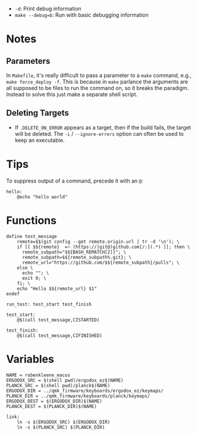 - `-d`: Print debug information
- `make --debug=b`: Run with basic debugging information

# Notes

## Parameters

In `Makefile`, it's really difficult to pass a parameter to a `make` command, e.g., `make force_deploy -f`. This is because in `make` parlance the arguments are all supposed to be files to run the command on, so it breaks the paradigm. Instead to solve this just make a separate shell script.

## Deleting Targets

- If `.DELETE_ON_ERROR` appears as a target, then if the build fails, the target will be deleted. The `-i` / `--ignore-errors` option can often be used to keep an executable.

# Tips

To suppress output of a command, precede it with an `@`:

    hello:
        @echo "hello world"

# Functions

    define test_message
        remote=$$(git config --get remote.origin.url | tr -d '\n'); \
        if [[ $${remote}  =~ (https://|git@)github.com[/:](.*) ]]; then \
          remote_subpath="$${BASH_REMATCH[2]}"; \
          remote_subpath=$${remote_subpath%.git}; \
          remote_url="https://github.com/$${remote_subpath}/pulls"; \
        else \
          echo ""; \
          exit 0; \
        fi; \
        echo "Hello $${remote_url} $1"
    endef

    run_test: test_start test_finish

    test_start:
        @$(call test_message,CISTARTED)

    test_finish:
        @$(call test_message,CIFINISHED)

# Variables

    NAME = robenkleene_macos
    ERGODOX_SRC = $(shell pwd)/ergodox_ez$(NAME)
    PLANCK_SRC = $(shell pwd)/planck$(NAME)
    ERGODOX_DIR = ../qmk_firmware/keyboards/ergodox_ez/keymaps/
    PLANCK_DIR = ../qmk_firmware/keyboards/planck/keymaps/
    ERGODOX_DEST = $(ERGODOX_DIR)$(NAME)
    PLANCK_DEST = $(PLANCK_DIR)$(NAME)

    link:
        ln -s $(ERGODOX_SRC) $(ERGODOX_DIR)
        ln -s $(PLANCK_SRC) $(PLANCK_DIR)

